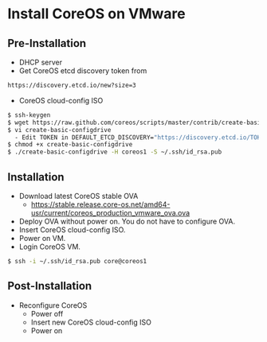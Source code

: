 # Install CoreOS on VMware

## Pre-Installation
* DHCP server
* Get CoreOS etcd discovery token from
```bash
https://discovery.etcd.io/new?size=3
```
* CoreOS cloud-config ISO
```bash
$ ssh-keygen
$ wget https://raw.github.com/coreos/scripts/master/contrib/create-basic-configdrive
$ vi create-basic-configdrive
  - Edit TOKEN in DEFAULT_ETCD_DISCOVERY="https://discovery.etcd.io/TOKEN"
$ chmod +x create-basic-configdrive
$ ./create-basic-configdrive -H coreos1 -S ~/.ssh/id_rsa.pub
```

## Installation
* Download latest CoreOS stable OVA
  * https://stable.release.core-os.net/amd64-usr/current/coreos_production_vmware_ova.ova
* Deploy OVA without power on. You do not have to configure OVA.
* Insert CoreOS cloud-config ISO.
* Power on VM.
* Login CoreOS VM.

```bash
$ ssh -i ~/.ssh/id_rsa.pub core@coreos1
```

## Post-Installation
* Reconfigure CoreOS
  * Power off
  * Insert new CoreOS cloud-config ISO
  * Power on
